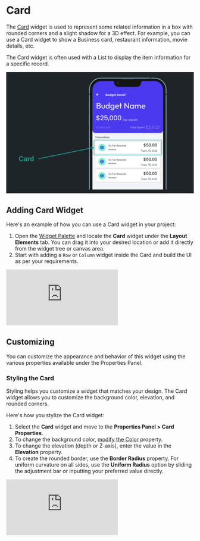 

# Card

The [Card](https://api.flutter.dev/flutter/material/Card-class.html) widget is used to represent some related information in a box with rounded corners and a slight shadow for a 3D effect. For example, you can use a Card widget to show a Business card, restaurant information, movie details, etc.

The Card widget is often used with a List to display the item information for a specific record.

![img.png](imgs/img.png)

## Adding Card Widget

Here's an example of how you can use a Card widget in your project:

1. Open the [Widget Palette](../../../../intro/ff-ui/widget-palette.md) and locate the **Card** 
   widget under the **Layout Elements** tab. You can drag it into your desired location or add it directly from the widget tree or canvas area.
2. Start with adding a `Row` or `Column` widget inside the Card and build the UI as per your requirements.

<div class="video-container"><iframe src="https://www.loom.
com/embed/c2827a818b9549da997adf5e45e85f0f?sid=555f628d-9dbd-4874-9237-2c2b9b679c84" frameborder="0" allow="accelerometer; autoplay; clipboard-write; encrypted-media; gyroscope; picture-in-picture; web-share" referrerpolicy="strict-origin-when-cross-origin" allowfullscreen></iframe></div>



## Customizing

You can customize the appearance and behavior of this widget using the various properties 
available under the Properties Panel.

### Styling the Card

Styling helps you customize a widget that matches your design. The Card widget allows you to customize the background color, elevation, and rounded corners.

Here's how you stylize the Card widget:

1. Select the **Card** widget and move to the **Properties Panel > Card Properties**.
2. To change the background color, [modify the Color](../../../../resources/ui-building-blocks/widgets/widget-commonalities.md#change-color) property.
3. To change the elevation (depth or Z-axis), enter the value in the **Elevation** property.
4. To create the rounded border, use the **Border Radius** property. For uniform curvature on all sides, use the **Uniform Radius** option by sliding the adjustment bar or inputting your preferred value directly.

<p></p>

<div class="video-container"><iframe src="https://www.loom.
com/embed/8a33e1d3778d4d5ca35419966364b576?sid=6cde742f-b0b4-4385-bdf0-8d499df04c29" frameborder="0" allow="accelerometer; autoplay; clipboard-write; encrypted-media; gyroscope; picture-in-picture; web-share" referrerpolicy="strict-origin-when-cross-origin" allowfullscreen></iframe></div>

